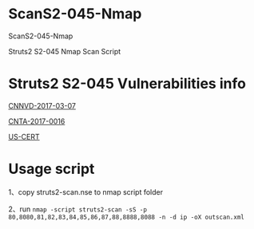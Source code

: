 # ScanS2-045-Nmap
ScanS2-045-Nmap

Struts2 S2-045 Nmap Scan Script
# Struts2 S2-045 Vulnerabilities info
[CNNVD-2017-03-07](http://cnnvd.org.cn/notice/show/id/8230)

[CNTA-2017-0016](http://www.cnvd.org.cn/webinfo/show/4080)

[US-CERT](https://www.us-cert.gov/ncas/current-activity/2017/03/08/Apache-Software-Foundation-Releases-Security-Updates)

# Usage script
1、copy struts2-scan.nse to nmap script folder

2、run `nmap -script struts2-scan -sS -p 80,8080,81,82,83,84,85,86,87,88,8888,8088 -n -d ip -oX outscan.xml`
